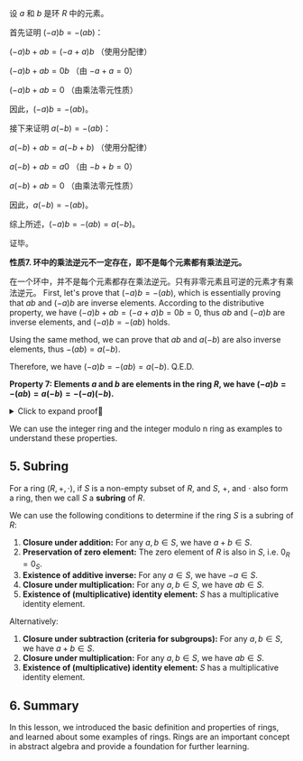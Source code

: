 设 $a$ 和 $b$ 是环 $R$ 中的元素。

首先证明 $(-a)b = -(ab)$：

$(-a)b + ab = (-a + a)b$ （使用分配律）

$(-a)b + ab = 0b$ （由 $-a + a = 0$）

$(-a)b + ab = 0$ （由乘法零元性质）

因此，$(-a)b = -(ab)$。

接下来证明 $a(-b) = -(ab)$：

$a(-b) + ab = a(-b + b)$ （使用分配律）

$a(-b) + ab = a0$ （由 $-b + b = 0$）

$a(-b) + ab = 0$ （由乘法零元性质）

因此，$a(-b) = -(ab)$。

综上所述，$(-a)b = -(ab) = a(-b)$。

证毕。

</details>

**性质7. 环中的乘法逆元不一定存在，即不是每个元素都有乘法逆元。**

在一个环中，并不是每个元素都存在乘法逆元。只有非零元素且可逆的元素才有乘法逆元。
First, let's prove that $(-a)b = -(ab)$, which is essentially proving that $ab$ and $(-a)b$ are inverse elements. According to the distributive property, we have $(-a)b + ab = (-a + a)b= 0b = 0$, thus $ab$ and $(-a)b$ are inverse elements, and $(-a)b = -(ab)$ holds.

Using the same method, we can prove that $ab$ and $a(-b)$ are also inverse elements, thus $-(ab) = a(-b)$.

Therefore, we have $(-a)b = -(ab) = a(-b)$. Q.E.D.

</details>

**Property 7: Elements $a$ and $b$ are elements in the ring $R$, we have $(-a)b = -(ab) = a(-b) = - (-a)(-b)$.**

<details><summary>Click to expand proof👀</summary>

First, let's prove that $(-a)b = -(ab)$, which is essentially proving that $ab$ and $(-a)b$ are inverse elements. According to the distributive property, we have $(-a)b + ab = (-a + a)b = 0b = 0$, thus $ab$ and $(-a)b$ are inverse elements, and $(-a)b = -(ab)$ holds.

Using the same method, we can prove that $ab$ and $a(-b)$ are also inverse elements, thus $-(ab) = a(-b)$.

Next, we prove that $-(ab) = -(-a)(-b)$, which is to prove that $-ab$ and $(-a)(-b)$ are inverse elements. According to the distributive property, we have $-ab + (-a)(-b) = -a(b-b) = -a0= 0$, thus they are inverse elements, and $-(ab) = -(-a)(-b)$ holds.

Therefore, we have $(-a)b = -(ab) = a(-b) = - (-a)(-b)$. Q.E.D.

</details>

We can use the integer ring and the integer modulo n ring as examples to understand these properties.

## 5. Subring

For a ring $(R, +, \cdot)$, if $S$ is a non-empty subset of $R$, and $S$, +, and $\cdot$ also form a ring, then we call $S$ a **subring** of $R$.

We can use the following conditions to determine if the ring $S$ is a subring of $R$:

1. **Closure under addition:** For any $a, b \in S$, we have $a+b \in S$.
2. **Preservation of zero element:** The zero element of $R$ is also in $S$, i.e. $0_R = 0_S$.
3. **Existence of additive inverse:** For any $a \in S$, we have $-a \in S$.
4. **Closure under multiplication:** For any $a, b \in S$, we have $ab \in S$.
5. **Existence of (multiplicative) identity element:** $S$ has a multiplicative identity element.

Alternatively:

1. **Closure under subtraction (criteria for subgroups):** For any $a, b \in S$, we have $a+b \in S$.
2. **Closure under multiplication:** For any $a, b \in S$, we have $ab \in S$.
3. **Existence of (multiplicative) identity element:** $S$ has a multiplicative identity element.

## 6. Summary

In this lesson, we introduced the basic definition and properties of rings, and learned about some examples of rings. Rings are an important concept in abstract algebra and provide a foundation for further learning.